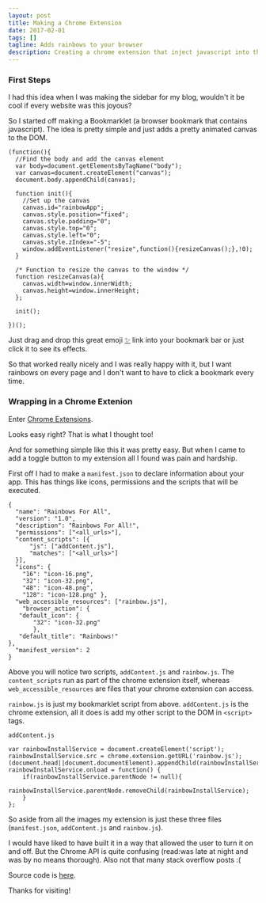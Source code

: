 ```yaml
---
layout: post
title: Making a Chrome Extension
date: 2017-02-01
tags: []
tagline: Adds rainbows to your browser
description: Creating a chrome extension that inject javascript into the browser
---
```


### First Steps

I had this idea when I was making the sidebar for my blog, wouldn't it be cool if every website was this joyous?

So I started off making a Bookmarklet (a browser bookmark that contains javascript). The idea is pretty simple and just adds a pretty animated canvas to the DOM.

```
(function(){
  //Find the body and add the canvas element
  var body=document.getElementsByTagName("body");
  var canvas=document.createElement("canvas");
  document.body.appendChild(canvas);
  
  function init(){
    //Set up the canvas
    canvas.id="rainbowApp";
    canvas.style.position="fixed";
    canvas.style.padding="0";
    canvas.style.top="0";
    canvas.style.left="0";
    canvas.style.zIndex="-5";
    window.addEventListener("resize",function(){resizeCanvas();},!0);
  }
  
  /* Function to resize the canvas to the window */
  function resizeCanvas(a){
    canvas.width=window.innerWidth;
    canvas.height=window.innerHeight;
  };
  
  init();
 
})();
```

Just drag and drop this great emoji <a href='javascript:(function()%7Bfunction run()%7Bfor(var a%3D0%3Ba<10%3Ba%2B%2B)drawSquare(Math.random()*canvas.width-25%2CMath.random()*canvas.height-25%2C"%23FEF"%2C100*Math.random()%2B50)%2CdrawSquare(Math.random()*canvas.width-25%2CMath.random()*canvas.height-25%2C"%23EFE"%2C100*Math.random()%2B50)%2CdrawSquare(Math.random()*canvas.width-25%2CMath.random()*canvas.height-25%2C"%23FFE"%2C100*Math.random()%2B50)%2CdrawSquare(Math.random()*canvas.width-25%2CMath.random()*canvas.height-25%2C"%23EFF"%2C100*Math.random()%2B50)%2CdrawSquare(Math.random()*canvas.width-25%2CMath.random()*canvas.height-25%2C"%23EFE"%2C100*Math.random()%2B50)%2CdrawSquare(Math.random()*canvas.width-25%2CMath.random()*canvas.height-25%2C"%23FEE"%2C100*Math.random()%2B50)%7Dfunction init()%7Bctx%3Dcanvas.getContext("2d")%2CresizeCanvas()%2Cwindow.addEventListener("resize"%2Cfunction()%7BresizeCanvas()%7D%2C!0)%2CsetInterval(run%2C33)%7Dfunction drawSquare(a%2Cb%2Cc%2Cd)%7Bctx.fillStyle%3Dc%2Ccanvas.height>canvas.width%3Fctx.fillRect(Math.random()*canvas.width%2C0%2C3%2Ccanvas.height)%3Actx.fillRect(0%2CMath.random()*canvas.width%2Ccanvas.width%2C3)%7Dfunction resizeCanvas(a)%7Bcanvas.width%3Dwindow.innerWidth%2Ccanvas.height%3Dwindow.innerHeight%7Dvar body%3Ddocument.getElementsByTagName("body")%2Ccanvas%3Ddocument.createElement("canvas")%3Bcanvas.id%3D"app"%2Cdocument.body.appendChild(canvas)%2Ccanvas.style.position%3D"fixed"%2Ccanvas.style.padding%3D"0"%2Ccanvas.style.top%3D"0"%2Ccanvas.style.left%3D"0"%2Ccanvas.style.zIndex%3D"-5"%3Bvar ctx%3Binit()%7D)()%3B'>✨</a> link into your bookmark bar or just click it to see its effects.

So that worked really nicely and I was really happy with it, but I want rainbows on every page and I don't want to have to click a bookmark every time.

### Wrapping in a Chrome Extenion

Enter [Chrome Extensions](https://developer.chrome.com/extensions/devguide).

Looks easy right? That is what I thought too!

And for something simple like this it was pretty easy. But when I came to add a toggle button to my extension all I found was pain and hardship.

First off I had to make a `manifest.json` to declare information about your app. This has things like icons, permissions and the scripts that will be executed.

```
{
  "name": "Rainbows For All",
  "version": "1.0",
  "description": "Rainbows For All!",
  "permissions": ["<all_urls>"],
  "content_scripts": [{
      "js": ["addContent.js"],
      "matches": ["<all_urls>"]
  }],
  "icons": { 
    "16": "icon-16.png",
    "32": "icon-32.png",
    "48": "icon-48.png",
    "128": "icon-128.png" },
  "web_accessible_resources": ["rainbow.js"],
    "browser_action": {
   "default_icon": {
       "32": "icon-32.png"
       },
   "default_title": "Rainbows!"
},
  "manifest_version": 2
}
```

Above you will notice two scripts, `addContent.js` and `rainbow.js`. The `content_scripts` run as part of the chrome extension itself, whereas `web_accessible_resources` are files that your chrome extension can access.

`rainbow.js` is just my bookmarklet script from above. `addContent.js` is the chrome extension, all it does is add my other script to the DOM in `<script>` tags.

`addContent.js`

```
var rainbowInstallService = document.createElement('script');
rainbowInstallService.src = chrome.extension.getURL('rainbow.js');
(document.head||document.documentElement).appendChild(rainbowInstallService);
rainbowInstallService.onload = function() {
    if(rainbowInstallService.parentNode != null){
        rainbowInstallService.parentNode.removeChild(rainbowInstallService);
    }
};
```

So aside from all the images my extension is just these three files (`manifest.json`, `addContent.js` and `rainbow.js`).

I would have liked to have built it in a way that allowed the user to turn it on and off. But the Chrome API is quite confusing (read:was late at night and was by no means thorough). Also not that many stack overflow posts :(

Source code is [here](https://github.com/foopod/rainbows-for-all/).

Thanks for visiting!

